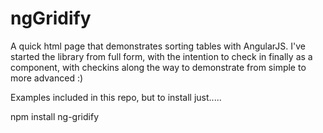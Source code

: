 # ngGridify
A quick html page that demonstrates sorting tables with AngularJS. I've started the library from full form, with the intention to check in finally as a component, with checkins along the way to demonstrate from simple to more advanced :)

Examples included in this repo, but to install just.....

npm install ng-gridify 
